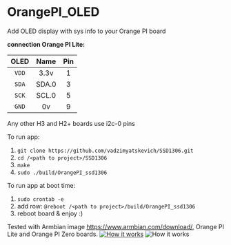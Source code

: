 # OrangePI_OLED
Add OLED display with sys info to your Orange PI board


**connection Orange PI Lite:**

| OLED |    Name   |  Pin  |
|:----:|:---------:|:-----:|
|`VDD` |    3.3v   |  1    |
|`SDA` |   SDA.0   |  3    |
|`SCK` |   SCL.0   |  5    |
|`GND` |    0v     |  9    |

Any other H3 and H2+ boards use i2c-0 pins

To run app:

1. `git clone https://github.com/vadzimyatskevich/SSD1306.git`
1. `cd /<path to project>/SSD1306`
2. `make`
3. `sudo ./build/OrangePI_ssd1306`

To run app at boot time:

1. `sudo crontab -e`
2. add row: `@reboot /<path to project>/build/OrangePI_ssd1306`
3. reboot board & enjoy :)


Tested with Armbian image https://www.armbian.com/download/, Orange PI Lite and Orange PI Zero boards.
[![How it works](https://github.com/vadzimyatskevich/OrangePI_OLED/blob/master/img/pic_1.JPG)](https://www.youtube.com/watch?v=xUK7WmqTY78)
![How it works](https://github.com/vadzimyatskevich/OrangePI_OLED/blob/master/img/pic_2.jpg?raw=true)

